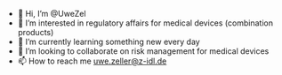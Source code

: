 - 👋 Hi, I’m @UweZel
- 👀 I’m interested in regulatory affairs for medical devices (combination products)
- 🌱 I’m currently learning something new every day
- 💞️ I’m looking to collaborate on risk management for medical devices 
- 📫 How to reach me uwe.zeller@z-idl.de

<!---
UweZel/UweZel is a ✨ special ✨ repository because its `README.md` (this file) appears on your GitHub profile.
You can click the Preview link to take a look at your changes.
--->
